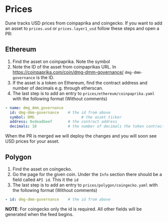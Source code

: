 # Prices

Dune tracks USD prices from coinpaprika and coingecko. If you want to add an asset to `prices.usd` or `prices.layer1_usd`
follow these steps and open a PR:

## Ethereum

1. Find the asset on coinpaprika. Note the symbol
2. Note the ID of the asset from coinpaprikas URL. In https://coinpaprika.com/coin/dmg-dmm-governance/ `dmg-dmm-governance` is the ID.
3. If the asset is a token on Ethereum, find the contract address and number of decimals e.g. through etherscan.
4. The last step is to add an entry to `prices/ethereum/coinpaprika.yaml` with the following format (Without comments)

```yaml
- name: dmg_dmm_governance
  id: dmg-dmm-governance    # the id from above
  symbol: DMG 				      # the asset ticker
  address: 0xdeadbeef       # the contract address
  decimals: 18              # the number of decimals the token contract uses
```

When the PR is merged we will deploy the changes and you will soon see USD prices for your asset.

## Polygon

1. Find the asset on coingecko.
2. Go the page for the given coin. Under the `Info` section there should be a field called `API id`. This it the `id`
3. The last step is to add an entry to `prices/polygon/coingecko.yaml` with the following format (Without comments)

```yaml
- id: dmg-dmm-governance    # the id from above
```
**NOTE**: For coingecko only the id is required. All other fields will be generated when the feed begins.
